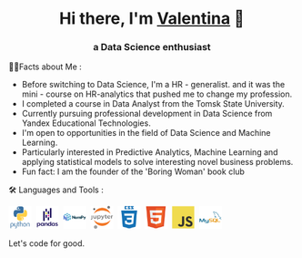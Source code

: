 <h1 align="center">Hi there, I'm  <a href="https://www.linkedin.com/in/valentina-boychenko-9695aa185/" target="_blank">Valentina</a> 
👋 </h1>
<h3 align="center">а Data Science enthusiast </h3>

:woman_technologist:Facts about Me :

- Before switching to Data Science, I'm a HR - generalist. and it was the mini - course on HR-analytics that pushed me to change my profession. 
- I completed a course in Data Analyst from the Tomsk State University.
- Currently pursuing professional development in Data Science from Yandex Educational Technologies.
- I'm open to opportunities in the field of Data Science and Machine Learning.
- Particularly interested in Predictive Analytics, Machine Learning and applying statistical models to solve interesting novel business problems.
- Fun fact: I am the founder of the 'Boring Woman' book club

:hammer_and_wrench: Languages and Tools :

<div>  
  <img src="https://github.com/devicons/devicon/blob/master/icons/python/python-original-wordmark.svg"  title="Python" alt="python" width="40" height="40"/>&nbsp;
  <img src="https://github.com/devicons/devicon/blob/master/icons/pandas/pandas-original-wordmark.svg"  title="Pandas" alt="pandas" width="40" height="40"/>&nbsp;
  <img src="https://github.com/devicons/devicon/blob/master/icons/numpy/numpy-original-wordmark.svg"  title="Numpy" alt="numpy" width="40" height="40"/>&nbsp;
  <img src="https://github.com/devicons/devicon/blob/master/icons/jupyter/jupyter-original-wordmark.svg"  title="Jupyter" alt="jupyter" width="40" height="40"/>&nbsp;
  <img src="https://github.com/devicons/devicon/blob/master/icons/css3/css3-plain-wordmark.svg"  title="CSS3" alt="CSS" width="40" height="40"/>&nbsp;
  <img src="https://github.com/devicons/devicon/blob/master/icons/html5/html5-original.svg" title="HTML5" alt="HTML" width="40" height="40"/>&nbsp;
  <img src="https://github.com/devicons/devicon/blob/master/icons/javascript/javascript-original.svg" title="JavaScript" alt="JavaScript" width="40" height="40"/>&nbsp;
  <img src="https://github.com/devicons/devicon/blob/master/icons/mysql/mysql-original-wordmark.svg" title="MySQL"  alt="MySQL" width="40" height="40"/>&nbsp;

</div>


<tail> Let's code for good.</tail>

<!-- ### Hi there 👋 from Russia 🇷🇺
I'm Valentine, a Data Science enthusiast.

**Speck-of-light/Speck-of-light** is a ✨ _special_ ✨ repository because its `README.md` (this file) appears on your GitHub profile.

Here are some ideas to get you started:

- 🔭 I’m currently working on ...
- 🌱 I’m currently learning ...
- 👯 I’m looking to collaborate on ...
- 🤔 I’m looking for help with ...
- 💬 Ask me about ...
- 📫 How to reach me: ...
- 😄 Pronouns: ...
- ⚡ Fun fact: ...
-->

